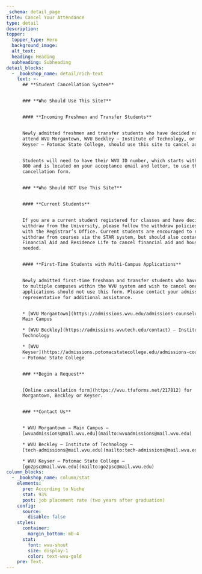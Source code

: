 ```yaml
---
_schema: detail_page
title: Cancel Your Attendance
type: detail
description:
topper:
  topper_type: Hero
  background_image:
  alt_text:
  heading: Heading
  subheading: Subheading
detail_blocks:
  - _bookshop_name: detail/rich-text
    text: >-
      ## **Student Cancellation System**


      ### **Who Should Use This Site?**


      #### **Incoming Freshmen and Transfer Students**


      Newly admitted freshmen and transfer students who have decided not to
      attend WVU Morgantown, WVU Beckley – Institute of Technology, or WVU
      Keyser – Potomac State College, should use this site to cancel admission.


      Students will need to have their WVU ID number, which starts with 700 or
      800 and is located on your acceptance email and letter, to use this online
      cancellation form.


      ### **Who Should NOT Use This Site?**


      #### **Current Students**


      If you are a current student registered for classes and have decided to
      withdraw from the University, please follow the withdraw policies outlined
      with the Registrar’s Office. Current students are encouraged to not only
      withdraw from courses via the STAR system, but should also contact
      Financial Aid and Residence Life to cancel financial aid and housing, if
      needed.


      #### **First-Time Students with Multi-Campus Applications**


      Newly admitted first-time freshman and transfer students who have applied
      to multiple campuses within the WVU system and wish to cancel one of the
      applications should not use this form. Please contact your admissions
      representative for additional assistance.


      * [WVU Morgantown](https://admissions.wvu.edu/admissions-counselors) –
      Main Campus

      * [WVU Beckley](https://admissions.wvutech.edu/contact) – Institute of
      Technology

      * [WVU
      Keyser](https://admissions.potomacstatecollege.edu/admissions-counselors)
      – Potomac State College


      ### **Begin a Request**


      [Online cancellation form](https://wvu.tfaforms.net/217812) for
      Morgantown, Beckley or Keyser.


      ### **Contact Us**


      * WVU Morgantown – Main Campus –
      [wvuadmissions@mail.wvu.edu](mailto:wvuadmissions@mail.wvu.edu)

      * WVU Beckley – Institute of Technology –
      [tech-admissions@mail.wvu.edu](mailto:tech-admissions@mail.wvu.edu)

      * WVU Keyser – Potomac State College –
      [go2psc@mail.wvu.edu](mailto:go2psc@mail.wvu.edu)
column_blocks:
  - _bookshop_name: column/stat
    elements:
      pre: According to Niche
      stat: 93%
      post: job placement rate (two years after graduation)
    config:
      source:
        disable: false
    styles:
      container:
        margin_bottom: mb-4
      stat:
        font: wvu-shout
        size: display-1
        color: text-wvu-gold
    pre: Text.
---
```

